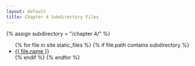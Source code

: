 ```yaml
---
layout: default
title: Chapter 4 Subdirectory Files
---
```

{% assign subdirectory = "/chapter 4/" %}
<ul>
{% for file in site.static_files %}
  {% if file.path contains subdirectory %}
    <li><a href="{{ file.path }}">{{ file.name }}</a></li>
  {% endif %}
{% endfor %}
</ul>
